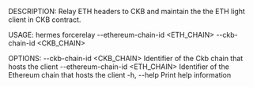 DESCRIPTION:
Relay ETH headers to CKB and maintain the the ETH light client in CKB contract.

USAGE:
    hermes forcerelay --ethereum-chain-id <ETH_CHAIN> --ckb-chain-id <CKB_CHAIN>

OPTIONS:
        --ckb-chain-id <CKB_CHAIN>         Identifier of the Ckb chain that hosts the client
        --ethereum-chain-id <ETH_CHAIN>    Identifier of the Ethereum chain that hosts the client
    -h, --help                             Print help information
